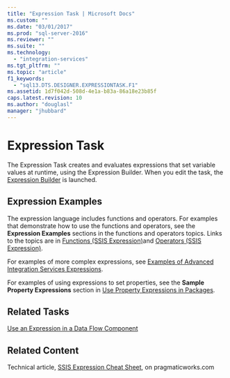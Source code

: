 ```yaml
---
title: "Expression Task | Microsoft Docs"
ms.custom: ""
ms.date: "03/01/2017"
ms.prod: "sql-server-2016"
ms.reviewer: ""
ms.suite: ""
ms.technology: 
  - "integration-services"
ms.tgt_pltfrm: ""
ms.topic: "article"
f1_keywords: 
  - "sql13.DTS.DESIGNER.EXPRESSIONTASK.F1"
ms.assetid: 1d7f042d-508d-4e1a-b83a-86a18e23b85f
caps.latest.revision: 10
ms.author: "douglasl"
manager: "jhubbard"
---
```

# Expression Task
  The Expression Task creates and evaluates expressions that set variable values at runtime, using the Expression Builder. When you edit the task, the [Expression Builder](../../integration-services/expressions/expression-builder.md) is launched.  
  
## Expression Examples  
 The expression language includes functions and operators. For examples that demonstrate how to use the functions and operators, see the **Expression Examples** sections in the functions and operators topics. Links to the topics are in [Functions &#40;SSIS Expression&#41;](../../integration-services/expressions/functions-ssis-expression.md)and [Operators &#40;SSIS Expression&#41;](../../integration-services/expressions/operators-ssis-expression.md).  
  
 For examples of more complex expressions, see [Examples of Advanced Integration Services Expressions](../../integration-services/expressions/examples-of-advanced-integration-services-expressions.md).  
  
 For examples of using expressions to set properties, see the **Sample Property Expressions** section in [Use Property Expressions in Packages](../../integration-services/expressions/use-property-expressions-in-packages.md).  
  
## Related Tasks  
 [Use an Expression in a Data Flow Component](../Topic/Use%20an%20Expression%20in%20a%20Data%20Flow%20Component.md)  
  
## Related Content  
 Technical article, [SSIS Expression Cheat Sheet](http://go.microsoft.com/fwlink/?LinkId=746575), on pragmaticworks.com  
  
  